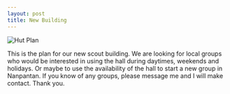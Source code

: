 ```yaml
---
layout: post
title: New Building
---
```


![Hut Plan](/images/hutplan.png)

This is the plan for our new scout building. We are looking for local groups who would be interested in using the hall during daytimes, weekends and holidays. Or maybe to use the availability of the hall to start a new group in Nanpantan. If you know of any groups, please message me and I will make contact. Thank you.
